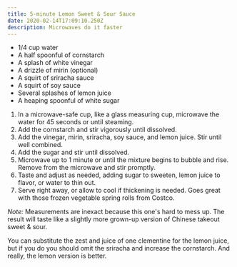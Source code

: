 ```yaml
---
title: 5-minute Lemon Sweet & Sour Sauce
date: 2020-02-14T17:09:10.250Z
description: Microwaves do it faster
---
```

* 1/4 cup water
* A half spoonful of cornstarch
* A splash of white vinegar
* A drizzle of mirin (optional)
* A squirt of sriracha sauce
* A squirt of soy sauce
* Several splashes of lemon juice
* A heaping spoonful of white sugar

1. In a microwave-safe cup, like a glass measuring cup, microwave the water for 45 seconds or until steaming.
2. Add the cornstarch and stir vigorously until dissolved.
3. Add the vinegar, mirin, sriracha, soy sauce, and lemon juice. Stir until well combined.
4. Add the sugar and stir until dissolved.
5. Microwave up to 1 minute or until the mixture begins to bubble and rise. Remove from the microwave and stir promptly.
6. Taste and adjust as needed, adding sugar to sweeten, lemon juice to flavor, or water to thin out.
7. Serve right away, or allow to cool if thickening is needed. Goes great with those frozen vegetable spring rolls from Costco.

_Note:_ Measurements are inexact because this one's hard to mess up. The result will taste like a slightly more grown-up version of Chinese takeout sweet & sour.

You can substitute the zest and juice of one clementine for the lemon juice, but if you do you should omit the sriracha and increase the cornstarch. And really, the lemon version is better.

